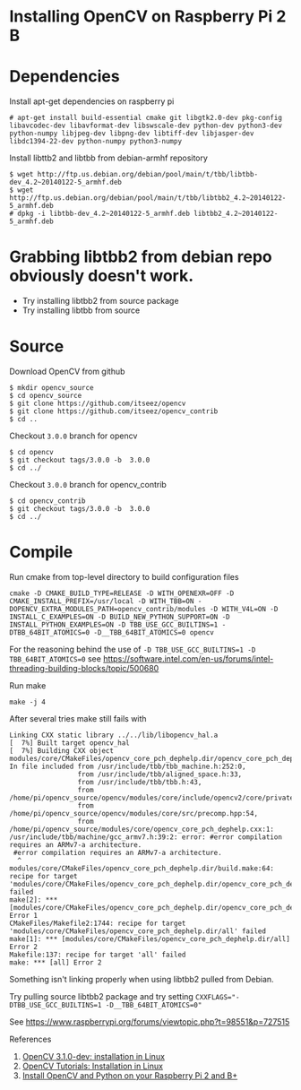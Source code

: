 Installing OpenCV on Raspberry Pi 2 B
========

# Dependencies

Install apt-get dependencies on raspberry pi

    # apt-get install build-essential cmake git libgtk2.0-dev pkg-config libavcodec-dev libavformat-dev libswscale-dev python-dev python3-dev python-numpy libjpeg-dev libpng-dev libtiff-dev libjasper-dev libdc1394-22-dev python-numpy python3-numpy

Install libttb2 and libtbb from debian-armhf repository

    $ wget http://ftp.us.debian.org/debian/pool/main/t/tbb/libtbb-dev_4.2~20140122-5_armhf.deb
    $ wget http://ftp.us.debian.org/debian/pool/main/t/tbb/libtbb2_4.2~20140122-5_armhf.deb
    # dpkg -i libtbb-dev_4.2~20140122-5_armhf.deb libtbb2_4.2~20140122-5_armhf.deb


# Grabbing libtbb2 from debian repo obviously doesn't work.

* Try installing libtbb2 from source package
* Try installing libtbb from source


# Source

Download OpenCV from github

    $ mkdir opencv_source
    $ cd opencv_source
    $ git clone https://github.com/itseez/opencv
    $ git clone https://github.com/itseez/opencv_contrib
    $ cd ..

Checkout `3.0.0` branch for opencv

    $ cd opencv
    $ git checkout tags/3.0.0 -b  3.0.0
    $ cd ../

Checkout `3.0.0` branch for opencv_contrib

    $ cd opencv_contrib
    $ git checkout tags/3.0.0 -b  3.0.0
    $ cd ../



# Compile

Run cmake from top-level directory to build configuration files


    cmake -D CMAKE_BUILD_TYPE=RELEASE -D WITH_OPENEXR=OFF -D CMAKE_INSTALL_PREFIX=/usr/local -D WITH_TBB=ON -DOPENCV_EXTRA_MODULES_PATH=opencv_contrib/modules -D WITH_V4L=ON -D INSTALL_C_EXAMPLES=ON -D BUILD_NEW_PYTHON_SUPPORT=ON -D INSTALL_PYTHON_EXAMPLES=ON -D TBB_USE_GCC_BUILTINS=1 -DTBB_64BIT_ATOMICS=0 -D__TBB_64BIT_ATOMICS=0 opencv

For the reasoning behind the use of `-D TBB_USE_GCC_BUILTINS=1 -D TBB_64BIT_ATOMICS=0` see https://software.intel.com/en-us/forums/intel-threading-building-blocks/topic/500680


Run make

    make -j 4


After several tries make still fails with

    Linking CXX static library ../../lib/libopencv_hal.a
    [  7%] Built target opencv_hal
    [  7%] Building CXX object modules/core/CMakeFiles/opencv_core_pch_dephelp.dir/opencv_core_pch_dephelp.cxx.o
    In file included from /usr/include/tbb/tbb_machine.h:252:0,
                     from /usr/include/tbb/aligned_space.h:33,
                     from /usr/include/tbb/tbb.h:43,
                     from /home/pi/opencv_source/opencv/modules/core/include/opencv2/core/private.hpp:65,
                     from /home/pi/opencv_source/opencv/modules/core/src/precomp.hpp:54,
                     from /home/pi/opencv_source/modules/core/opencv_core_pch_dephelp.cxx:1:
    /usr/include/tbb/machine/gcc_armv7.h:39:2: error: #error compilation requires an ARMv7-a architecture.
     #error compilation requires an ARMv7-a architecture.
      ^
    modules/core/CMakeFiles/opencv_core_pch_dephelp.dir/build.make:64: recipe for target 'modules/core/CMakeFiles/opencv_core_pch_dephelp.dir/opencv_core_pch_dephelp.cxx.o' failed
    make[2]: *** [modules/core/CMakeFiles/opencv_core_pch_dephelp.dir/opencv_core_pch_dephelp.cxx.o] Error 1
    CMakeFiles/Makefile2:1744: recipe for target 'modules/core/CMakeFiles/opencv_core_pch_dephelp.dir/all' failed
    make[1]: *** [modules/core/CMakeFiles/opencv_core_pch_dephelp.dir/all] Error 2
    Makefile:137: recipe for target 'all' failed
    make: *** [all] Error 2

Something isn't linking properly when using libtbb2 pulled from Debian.

Try pulling source libtbb2 package and try setting `CXXFLAGS="-DTBB_USE_GCC_BUILTINS=1 -D__TBB_64BIT_ATOMICS=0"`

See https://www.raspberrypi.org/forums/viewtopic.php?t=98551&p=727515

References

1. [OpenCV 3.1.0-dev: installation in Linux](http://docs.opencv.org/master/d7/d9f/tutorial_linux_install.html#gsc.tab=0)
2. [OpenCV Tutorials: Installation in Linux](http://docs.opencv.org/2.4/doc/tutorials/introduction/linux_install/linux_install.html#linux-installation)
3. [Install OpenCV and Python on your Raspberry Pi 2 and B+](http://www.pyimagesearch.com/2015/02/23/install-opencv-and-python-on-your-raspberry-pi-2-and-b/)
